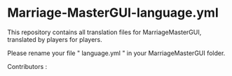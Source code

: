 # Marriage-MasterGUI-language.yml
This repository contains all translation files for MarriageMasterGUI, translated by players for players.

Please rename your file " language.yml " in your MarriageMasterGUI folder.

Contributors :
